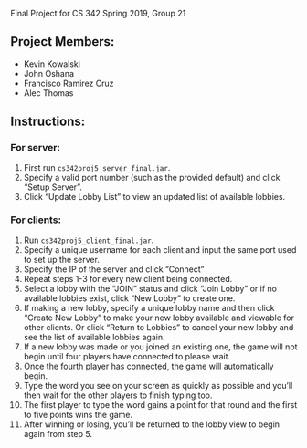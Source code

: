 Final Project for CS 342 Spring 2019, Group 21
## Project Members:
- Kevin Kowalski
- John Oshana
- Francisco Ramirez Cruz
- Alec Thomas


## Instructions:

### For server:

1. First run ```cs342proj5_server_final.jar```.
2. Specify a valid port number (such as the provided default) and click “Setup Server”.
3. Click “Update Lobby List” to view an updated list of available lobbies.

### For clients:
  
1. Run ```cs342proj5_client_final.jar```.
2. Specify a unique username for each client and input the same port used to set up the server.
3. Specify the IP of the server and click “Connect”
4. Repeat steps 1-3 for every new client being connected.
5. Select a lobby with the “JOIN” status and click “Join Lobby” or if no available lobbies exist, click “New Lobby” to create one.
6. If making a new lobby, specify a unique lobby name and then click “Create New Lobby” to make your new lobby available and viewable for other clients. Or click “Return to Lobbies” to cancel your new lobby and see the list of available lobbies again.
7. If a new lobby was made or you joined an existing one, the game will not begin until four players have connected to please wait.
8. Once the fourth player has connected, the game will automatically begin.
9. Type the word you see on your screen as quickly as possible and you’ll then wait for the other players to finish typing too.
10. The first player to type the word gains a point for that round and the first to five points wins the game.
11. After winning or losing, you’ll be returned to the lobby view to begin again from step 5.
